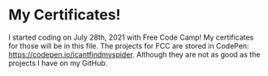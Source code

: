 # My Certificates!

I started coding on July 28th, 2021 with Free Code Camp! My certificates for those will be in this file. The projects for FCC are stored in CodePen: https://codepen.io/icantfindmyspider. Although they are not as good as the projects I have on my GitHub.
